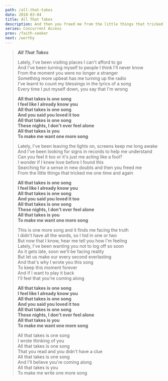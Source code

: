 ```yaml
---
path: /all-that-takes
date: 2018-03-04
title: All That Takes
description: And then you freed me from the little things that tricked me.
series: Concurrent Access
prev: /faith-seeker
next: /worthy
---
```


> **_All That Takes_**
>
> Lately, I've been visiting places I can't afford to go \
> And I've been turning myself to people I think I'll never know \
> From the moment you were no longer a stranger \
> Something more upbeat has me turning up the radio \
> I've learnt to count my blessings in the lyrics of a song \
> Every time I put myself down, you say that I'm wrong
>
> **All that takes is one song \
> I feel like I already know you \
> All that takes is one song \
> And you said you loved it too \
> All that takes is one song \
> These nights, I don't ever feel alone \
> All that takes is you \
> To make me want one more song**
>
> Lately, I've been leaving the lights on, screens keep me long awake \
> And I've been looking for signs in records to help me understand \
> Can you feel it too or it's just me acting like a fool? \
> I wonder if I knew love before I found this \
> Searching for a sense in new doubts and then you freed me \
> From the little things that tricked me one time and again
>
> **All that takes is one song \
> I feel like I already know you \
> All that takes is one song \
> And you said you loved it too \
> All that takes is one song \
> These nights, I don't ever feel alone \
> All that takes is you \
> To make me want one more song**
>
> This is one more song and it finds me facing the truth \
> I didn't have all the words, so I hid in one or two \
> But now that I know, hear me tell you how I'm feeling \
> Lately, I've been wanting you not to log off so soon \
> As it gets late, soon we'll be facing reality \
> But let us make our every second everlasting \
> And that's why I wrote you this song \
> To keep this moment forever \
> And if I want to play it back \
> I'll feel that you're coming along
>
> **All that takes is one song \
> I feel like I already know you \
> All that takes is one song \
> And you said you loved it too \
> All that takes is one song \
> These nights, I don't ever feel alone \
> All that takes is you \
> To make me want one more song**
>
> All that takes is one song \
> I wrote thinking of you \
> All that takes is one song \
> That you read and you didn't have a clue \
> All that takes is one song \
> And I'll believe you're coming along \
> All that takes is you \
> To make me write one more song
